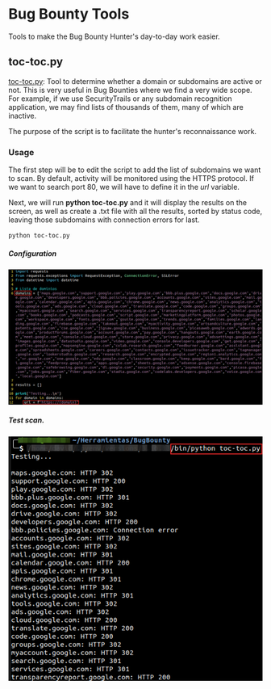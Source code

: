 # Bug Bounty Tools

Tools to make the Bug Bounty Hunter's day-to-day work easier.

## toc-toc.py

[toc-toc.py](../toc-toc.py): Tool to determine whether a domain or subdomains are active or not. This is very useful in Bug Bounties where we find a very wide scope. For example, if we use SecurityTrails or any subdomain recognition application, we may find lists of thousands of them, many of which are inactive.

The purpose of the script is to facilitate the hunter's reconnaissance work.

### Usage

The first step will be to edit the script to add the list of subdomains we want to scan. By default, activity will be monitored using the HTTPS protocol. If we want to search port 80, we will have to define it in the *url* variable.

Next, we will run **python toc-toc.py** and it will display the results on the screen, as well as create a .txt file with all the results, sorted by status code, leaving those subdomains with connection errors for last.

```
python toc-toc.py
```

##### Configuration

![alt_text](https://github.com/daparicio8383/BugBounty-Tools/blob/main/Images/config_toc-toc.png "Modify subdomains in the script")


##### Test scan.

![alt text](https://github.com/daparicio8383/BugBounty-Tools/blob/main/Images/toc-toc.png "Testing for Google subdomains.")

